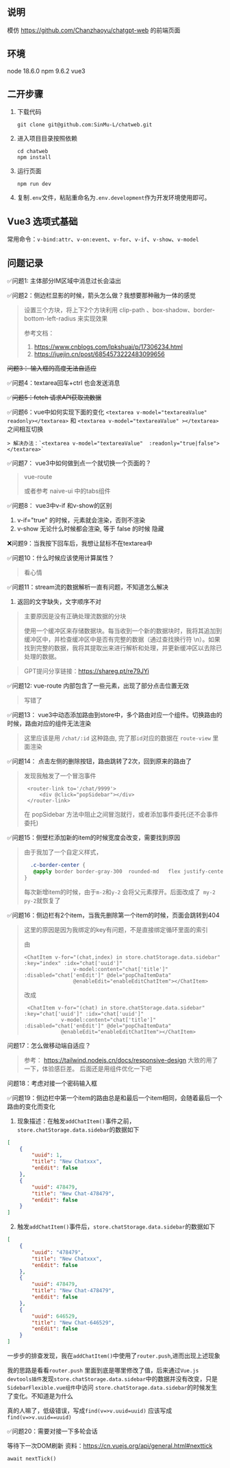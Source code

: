 ## 说明
模仿 https://github.com/Chanzhaoyu/chatgpt-web 的前端页面

## 环境
node 18.6.0
npm 9.6.2
vue3

## 二开步骤
1. 下载代码 
    ```shell
    git clone git@github.com:SinMu-L/chatweb.git
    ```
2. 进入项目目录按照依赖
    ```shell
    cd chatweb
    npm install
    ```
3. 运行页面
    ```shell
    npm run dev
    ```
4. 复制`.env`文件，粘贴重命名为`.env.development`作为开发环境使用即可。


## Vue3 选项式基础

常用命令：`v-bind:attr`、`v-on:event`、`v-for`、`v-if`、`v-show`、`v-model`



## 问题记录
✅问题1: 主体部分IM区域中消息过长会溢出

✅问题2：侧边栏显影的时候，箭头怎么做？我想要那种融为一体的感觉
> 设置三个方块，将上下2个方块利用 clip-path 、box-shadow、border-bottom-left-radius 来实现效果
> 
> 参考文档：
> 1. https://www.cnblogs.com/lpkshuai/p/17306234.html
> 2. https://juejin.cn/post/6854573222483099656
>

~~问题3： 输入框的高度无法自适应~~

✅问题4：textarea回车+ctrl 也会发送消息

✅~~问题5：fetch 请求API获取流数据~~
 

✅问题6：vue中如何实现下面的变化
    ```
    <textarea v-model="textareaValue" readonly></textarea>
    ```
    和
    ```
    <textarea v-model="textareaValue" ></textarea>
    ```
    之间相互切换

    > 解决办法：`<textarea v-model="textareaValue"  :readonly="true|false"></textarea>` 

✅问题7： vue3中如何做到点一个就切换一个页面的？
> vue-route
>
> 或者参考 naive-ui 中的tabs组件

✅问题8： vue3中v-if 和v-show的区别
1. v-if="true" 的时候，元素就会渲染，否则不渲染
2. v-show 无论什么时候都会渲染, 等于 false 的时候 隐藏

❌问题9：当我按下回车后，我想让鼠标不在textarea中

✅问题10：什么时候应该使用计算属性？
> 看心情
 
✅问题11：stream流的数据解析一直有问题，不知道怎么解决
1. 返回的文字缺失，文字顺序不对
> 主要原因是没有正确处理流数据的分块
> 
> 使用一个缓冲区来存储数据块。每当收到一个新的数据块时，我将其追加到缓冲区中，并检查缓冲区中是否有完整的数据（通过查找换行符 \n）。如果找到完整的数据，我将其提取出来进行解析和处理，并更新缓冲区以去除已处理的数据。

> GPT提问分享链接：https://shareg.pt/re79JYi

✅问题12: vue-route 内部包含了一些元素，出现了部分点击位置无效
> 写错了

✅问题13： vue3中动态添加路由到store中，多个路由对应一个组件。切换路由的时候，路由对应的组件无法渲染
> 这里应该是用 `/chat/:id` 这种路由, 完了那`id`对应的数据在 `route-view` 里面渲染

✅问题14： 点击左侧的删除按钮，路由跳转了2次，回到原来的路由了
> 发现我触发了一个冒泡事件
>
>   ```vue
>    <router-link to='/chat/9999'>
>        <div @click="popSidebar"></div>
>    </router-link>
>    ```
>
> 在 popSidebar 方法中阻止之间冒泡就行，或者添加事件委托(还不会事件委托)

✅问题15：侧壁栏添加新的item的时候宽度会改变，需要找到原因
> 由于我加了一个自定义样式，
> ```css
>   .c-border-center {
>    @apply border border-gray-300  rounded-md   flex justify-center items-center  m-2 p-2;
> }
> ```
> 每次新增item的时候，由于`m-2`和`y-2` 会将父元素撑开。后面改成了` my-2 py-2`就恢复了

✅问题16：侧边栏有2个item，当我先删除第一个item的时候，页面会跳转到404
> 这里的原因是因为我绑定的key有问题，不是直接绑定循环里面的索引
> 
> 由
> 
> ```vue
> <ChatItem v-for="(chat,index) in store.chatStorage.data.sidebar" :key="index" :idx="chat['uuid']"
>                 v-model:content="chat['title']" :disabled="chat['enEdit']" @del="popChaItemData"
>                 @enableEdit="enableEditChatItem"></ChatItem>
> ```
>
> 改成
>    ```vue
>     <ChatItem v-for="(chat) in store.chatStorage.data.sidebar" :key="chat['uuid']" :idx="chat['uuid']"
>                v-model:content="chat['title']" :disabled="chat['enEdit']" @del="popChaItemData"
>                @enableEdit="enableEditChatItem"></ChatItem>
>    ```

问题17：怎么做移动端自适应？
> 参考： https://tailwind.nodejs.cn/docs/responsive-design
> 大致的用了一下，体验感巨差。
> 后面还是用组件优化一下吧

问题18：考虑对接一个密码输入框

✅问题19：侧边栏中第一个item的路由总是和最后一个item相同，会随着最后一个路由的变化而变化

1. 现象描述：在触发`addChatItem()`事件之前，`store.chatStorage.data.sidebar`的数据如下

```json
[
    {
        "uuid": 1,
        "title": "New Chatxxx",
        "enEdit": false
    },
    {
        "uuid": 478479,
        "title": "New Chat-478479",
        "enEdit": false
    }
]
```

2. 触发`addChatItem()`事件后，`store.chatStorage.data.sidebar`的数据如下

```json
[
    {
        "uuid": "478479",
        "title": "New Chatxxx",
        "enEdit": false
    },
    {
        "uuid": 478479,
        "title": "New Chat-478479",
        "enEdit": false
    },
    {
        "uuid": 646529,
        "title": "New Chat-646529",
        "enEdit": false
    }
]
```

一步步的排查发现，我在`addChatItem()`中使用了`router.push`,进而出现上述现象

我的思路是看看`router.push` 里面到底是哪里修改了值，后来通过`Vue.js devtools插件`发现`store.chatStorage.data.sidebar`中的数据并没有改变，只是`SidebarFlexible.vue组件`中访问 `store.chatStorage.data.sidebar`的时候发生了变化。不知道是为什么

真的人嘛了，低级错误，写成`find(v=>v.uuid=uuid)` 应该写成`find(v=>v.uuid==uuid)` 

✅问题20：需要对接一下多轮会话

等待下一次DOM刷新 
资料：https://cn.vuejs.org/api/general.html#nexttick

`await nextTick()`

